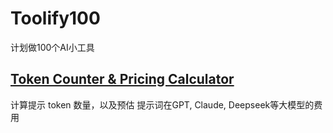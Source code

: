 # Toolify100
计划做100个AI小工具

## [Token Counter & Pricing Calculator](https://toolify100.com/)
计算提示 token 数量，以及预估 提示词在GPT, Claude, Deepseek等大模型的费用

